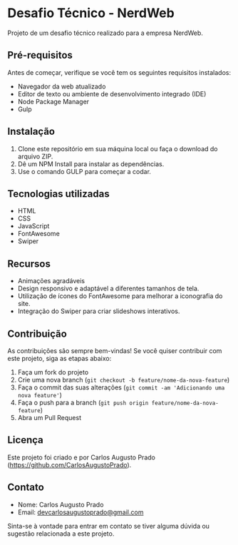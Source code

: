 # Desafio Técnico - NerdWeb

Projeto de um desafio técnico realizado para a empresa NerdWeb.

## Pré-requisitos

Antes de começar, verifique se você tem os seguintes requisitos instalados:

- Navegador da web atualizado
- Editor de texto ou ambiente de desenvolvimento integrado (IDE)
- Node Package Manager
- Gulp

## Instalação

1. Clone este repositório em sua máquina local ou faça o download do arquivo ZIP.
2. Dê um NPM Install para instalar as dependências.
3. Use o comando GULP para começar a codar.

## Tecnologias utilizadas

- HTML
- CSS
- JavaScript
- FontAwesome
- Swiper

## Recursos

- Animações agradáveis
- Design responsivo e adaptável a diferentes tamanhos de tela.
- Utilização de ícones do FontAwesome para melhorar a iconografia do site.
- Integração do Swiper para criar slideshows interativos.

## Contribuição

As contribuições são sempre bem-vindas! Se você quiser contribuir com este projeto, siga as etapas abaixo:

1. Faça um fork do projeto
2. Crie uma nova branch (`git checkout -b feature/nome-da-nova-feature`)
3. Faça o commit das suas alterações (`git commit -am 'Adicionando uma nova feature'`)
4. Faça o push para a branch (`git push origin feature/nome-da-nova-feature`)
5. Abra um Pull Request

## Licença

Este projeto foi criado e por Carlos Augusto Prado (https://github.com/CarlosAugustoPrado).

## Contato

- Nome: Carlos Augusto Prado
- Email: devcarlosaugustoprado@gmail.com

Sinta-se à vontade para entrar em contato se tiver alguma dúvida ou sugestão relacionada a este projeto.
